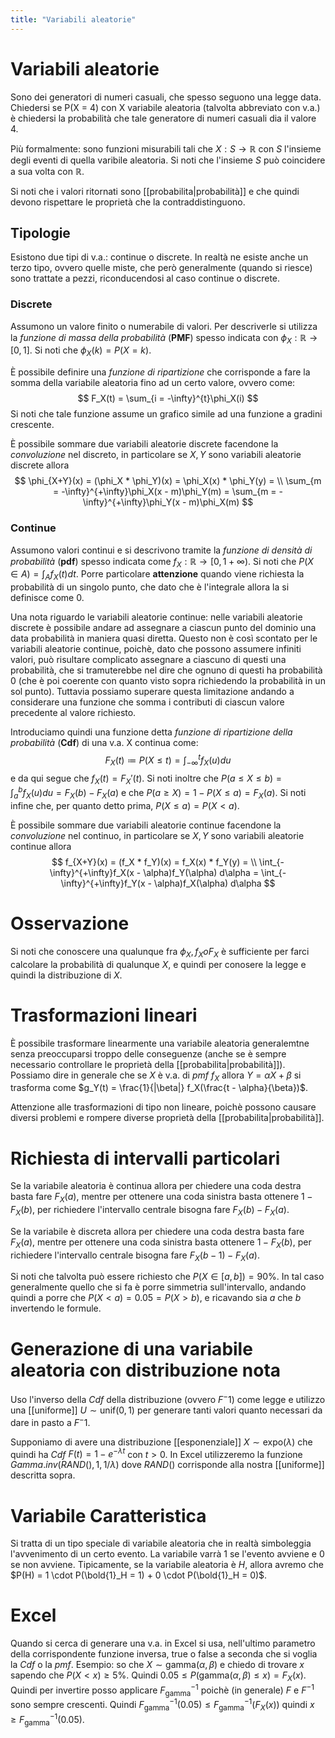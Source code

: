 ```yaml
---
title: "Variabili aleatorie"
---
```

# Variabili aleatorie
Sono dei generatori di numeri casuali, che spesso seguono una legge data. Chiedersi se P(X = 4) con X variabile aleatoria (talvolta abbreviato con v.a.) è chiedersi la probabilità che tale generatore di numeri casuali dia il valore 4.

Più formalmente: sono funzioni misurabili tali che $X: S \to \mathbb{R}$ con $S$ l'insieme degli eventi di quella varibile aleatoria. Si noti che l'insieme $S$ può coincidere a sua volta con $\mathbb{R}$.

Si noti che i valori ritornati sono [[probabilita|probabilità]] e che quindi devono rispettare le proprietà che la contraddistinguono.

## Tipologie
Esistono due tipi di v.a.: continue o discrete. In realtà ne esiste anche un terzo tipo, ovvero quelle miste, che però generalmente (quando si riesce) sono trattate a pezzi, riconducendosi al caso continue o discrete.

### Discrete
Assumono un valore finito o numerabile di valori. Per descriverle si utilizza la *funzione di massa della probabilità* (**PMF**) spesso indicata con $\phi_X: \mathbb{R} \to [0, 1]$. Si noti che $\phi_X(k) = P(X = k)$.

È possibile definire una *funzione di ripartizione* che corrisponde a fare la somma della variabile aleatoria fino ad un certo valore, ovvero come:
$$
    F_X(t) = \sum_{i = -\infty}^{t}\phi_X(i)
$$
Si noti che tale funzione assume un grafico simile ad una funzione a gradini crescente.

È possibile sommare due variabili aleatorie discrete facendone la *convoluzione* nel discreto, in particolare se $X, Y$ sono variabili aleatorie discrete allora
$$
\phi_{X+Y}(x) = (\phi_X * \phi_Y)(x) = \phi_X(x) * \phi_Y(y) = \\ \sum_{m = -\infty}^{+\infty}\phi_X(x - m)\phi_Y(m) = \sum_{m = -\infty}^{+\infty}\phi_Y(x - m)\phi_X(m)
$$

### Continue
Assumono valori continui e si descrivono tramite la *funzione di densità di probabilità* (**pdf**) spesso indicata come $f_X: \mathbb{R} \to [0, 1+\infty)$. Si noti che $P(X \in A) = \int_A f_X(t) dt$. Porre particolare **attenzione** quando viene richiesta la probabilità di un singolo punto, che dato che è l'integrale allora la si definisce come $0$.

Una nota riguardo le variabili aleatorie continue: nelle variabili aleatorie discrete è possibile andare ad assegnare a ciascun punto del dominio una data probabilità in maniera quasi diretta. Questo non è così scontato per le variabili aleatorie continue, poichè, dato che possono assumere infiniti valori, può risultare complicato assegnare a ciascuno di questi una probabilità, che si tramuterebbe nel dire che ognuno di questi ha probabilità $0$ (che è poi coerente con quanto visto sopra richiedendo la probabilità in un sol punto). Tuttavia possiamo superare questa limitazione andando a considerare una funzione che somma i contributi di ciascun valore precedente al valore richiesto.

Introduciamo quindi una funzione detta *funzione di ripartizione della probabilità* (**Cdf**) di una v.a. X continua come:
$$
    F_X(t) \coloneqq P(X \le t) = \int_{-\infty}^t f_X(u) du
$$
e da qui segue che $f_X(t) = F_X'(t)$.
Si noti inoltre che $P(a \le X \le b) = \int_a^b f_X(u) du = F_X(b) - F_X(a)$ e che $P(a \ge X) = 1 - P(X \le a) = F_X(a)$.
Si noti infine che, per quanto detto prima, $P(X \le a) = P(X < a)$.

È possibile sommare due variabili aleatorie continue facendone la *convoluzione* nel continuo, in particolare se $X, Y$ sono variabili aleatorie continue allora
$$
f_{X+Y}(x) = (f_X * f_Y)(x) = f_X(x) * f_Y(y) = \\ \int_{-\infty}^{+\infty}f_X(x - \alpha)f_Y(\alpha) d\alpha = \int_{-\infty}^{+\infty}f_Y(x - \alpha)f_X(\alpha) d\alpha
$$

# Osservazione
Si noti che conoscere una qualunque fra $\phi_X, f_X o F_X$ è sufficiente per farci calcolare la probabilità di qualunque $X$, e quindi per conosere la legge e quindi la distribuzione di $X$.

# Trasformazioni lineari
È possibile trasformare linearmente una variabile aleatoria generalemtne senza preoccuparsi troppo delle conseguenze (anche se è sempre necessario controllare le proprietà della [[probabilita|probabilità]]). Possiamo dire in generale che se $X$ è v.a. di *pmf* $f_X$ allora $Y = \alpha X + \beta$ si trasforma come $g_Y(t) = \frac{1}{|\beta|} f_X(\frac{t - \alpha}{\beta})$.

Attenzione alle trasformazioni di tipo non lineare, poichè possono causare diversi problemi e rompere diverse proprietà della [[probabilita|probabilità]].

# Richiesta di intervalli particolari
Se la variabile aleatoria è continua allora per chiedere una coda destra basta fare $F_X(a)$, mentre per ottenere una coda sinistra basta ottenere $1 - F_X(b)$, per richiedere l'intervallo centrale bisogna fare $F_X(b) - F_X(a)$.

Se la variabile è discreta allora per chiedere una coda destra basta fare $F_X(a)$, mentre per ottenere una coda sinistra basta ottenere $1 - F_X(b)$, per richiedere l'intervallo centrale bisogna fare $F_X(b - 1) - F_X(a)$.

Si noti che talvolta può essere richiesto che $P(X \in [a, b]) = 90\%$. In tal caso generalmente quello che si fa è porre simmetria sull'intervallo, andando quindi a porre che $P(X < a) = 0.05 = P(X > b)$, e ricavando sia $a$ che $b$ invertendo le formule.

# Generazione di una variabile aleatoria con distribuzione nota
Uso l'inverso della *Cdf* della distribuzione (ovvero $F^-1$) come legge e utilizzo una [[uniforme]] $U \sim \mathrm{unif}(0, 1)$ per generare tanti valori quanto necessari da dare in pasto a $F^-1$.

Supponiamo di avere una distribuzione [[esponenziale]] $X \sim \mathrm{expo}(\lambda)$ che quindi ha *Cdf* $F(t) = 1 - e^{-\lambda t}$ con $t > 0$. In Excel utilizzeremo la funzione $Gamma.inv(RAND(), 1, 1/\lambda)$ dove $RAND()$ corrisponde alla nostra [[uniforme]] descritta sopra.

# Variabile Caratteristica
Si tratta di un tipo speciale di variabile aleatoria che in realtà simboleggia l'avvenimento di un certo evento. La variabile varrà $1$ se l'evento avviene e $0$ se non avviene. Tipicamente, se la variabile aleatoria è $H$, allora avremo che $P(H) = 1 \cdot P(\bold{1}_H = 1) + 0 \cdot P(\bold{1}_H = 0)$.

# Excel
Quando si cerca di generare una v.a. in Excel si usa, nell'ultimo parametro della corrispondente funzione inversa, true o false a seconda che si voglia la *Cdf* o la *pmf*.
Esempio: so che $X \sim \mathrm{gamma}(\alpha, \beta)$ e chiedo di trovare $x$ sapendo che $P(X < x) \ge 5\%$. Quindi $0.05 \le P(\mathrm{gamma}(\alpha, \beta) \le x) = F_X(x)$. Quindi per invertire posso applicare $F^{-1}_\mathrm{gamma}$ poichè (in generale) $F$ e $F^{-1}$ sono sempre crescenti. Quindi $F^{-1}_\mathrm{gamma}(0.05) \le F^{-1}_\mathrm{gamma}(F_X(x))$ quindi $x \ge F^{-1}_\mathrm{gamma}(0.05)$.

